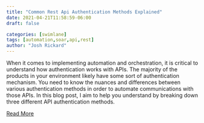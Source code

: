 ```yaml
---
title: "Common Rest Api Authentication Methods Explained"
date: 2021-04-21T11:58:59-06:00
draft: false

categories: [swimlane]
tags: [automation,soar,api,rest]
author: "Josh Rickard"
---
```


When it comes to implementing automation and orchestration, it is critical to understand how authentication works with APIs. The majority of the products in your environment likely have some sort of authentication mechanism. You need to know the nuances and differences between various authentication methods in order to automate communications with those APIs. In this blog post, I aim to help you understand by breaking down three different API authentication methods.

[Read More](https://www.swimlane.com/blog/common-rest-api-authentication-methods-explained-2)
